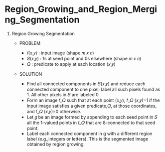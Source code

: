 # Region_Growing_and_Region_Merging_Segmentation

1. Region Growing Segmentation

   * PROBLEM
      * 𝑓(𝑥,𝑦) : input image (shape 𝑚 𝑥 𝑛)
      * 𝑆(𝑥,𝑦) : 1s at seed point and 0s elsewhere (shape 𝑚 𝑥 𝑛)
      * 𝑄 	  : predicate to apply at each location (𝑥,𝑦)
      
   * SOLUTION
      * Find all connected components in 𝑆(𝑥,𝑦) and reduce each connected component to one pixel; label all such pixels found as 1. All other pixels in 𝑆 are labeled 0  
      * Form an image 𝑓_𝑄 such that at each point (𝑥,𝑦), 𝑓_𝑄 (𝑥,𝑦)=1 if the input image satisfies a given predicate,𝑄, at those coordinates, and 𝑓_𝑄 (𝑥,𝑦)=0 otherwise.
      * Let 𝑔 be an image formed by appending to each seed point in 𝑆 all the 1-valued points in 𝑓_𝑄 that are 8-connected to that seed point.
      * Label each connected component in g with a different region label (e.g.,integers or letters). This is the segmented image obtained by region growing.
      
